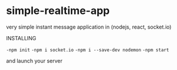 # simple-realtime-app
very simple instant message application in (nodejs, react, socket.io)

INSTALLING
  
  `-npm init`
  `-npm i socket.io`
  `-npm i --save-dev nodemon`
  `-npm start`
  
and launch your server 
